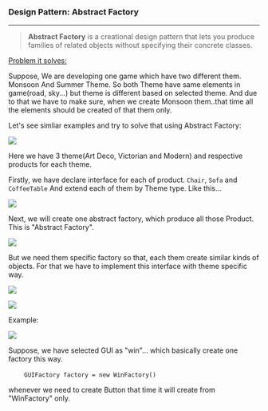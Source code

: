 ### Design Pattern: Abstract Factory

----

> **Abstract Factory** is a creational design pattern that lets you produce families of related objects without specifying their concrete classes.



<u>Problem it solves:</u>



Suppose, We are developing one game which have two different them. Monsoon And Summer Theme. So both Theme have same elements in game(road, sky...) but theme is different based on selected theme. And due to that we have to make sure, when we create Monsoon them..that time all the elements should be created of that them only. 



Let's see simliar examples and try to solve that using Abstract Factory:



![](/home/aatman/snap/marktext/9/.config/marktext/images/2024-10-01-20-25-38-image.png)



Here we have 3 theme(Art Deco, Victorian and Modern) and respective products for each theme. 



Firstly, we have declare interface for each of product. `Chair`, `Sofa` and `CoffeeTable`   And extend each of them by Theme type. Like this...



![](/home/aatman/snap/marktext/9/.config/marktext/images/2024-10-01-20-27-38-image.png)



Next, we will create one abstract factory, which produce all those Product. This is "Abstract Factory". 



![](/home/aatman/snap/marktext/9/.config/marktext/images/2024-10-01-20-28-23-image.png)



But we need them specific factory so that, each them create similar kinds of objects. For that we have to implement this interface with theme specific way.



![](/home/aatman/snap/marktext/9/.config/marktext/images/2024-10-01-20-29-30-image.png)



![](/home/aatman/snap/marktext/9/.config/marktext/images/2024-10-01-20-30-32-image.png)



Example:



![](/home/aatman/snap/marktext/9/.config/marktext/images/2024-10-01-20-31-10-image.png)



Suppose, we have selected GUI as "win"... which basically create one factory this way.

        `GUIFactory factory = new WinFactory()`

 whenever we need to create Button that time it will create from "WinFactory" only.
